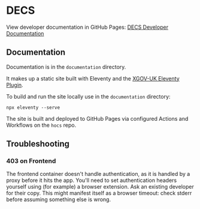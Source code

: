 # DECS

View developer documentation in GitHub Pages: [DECS Developer Documentation](https://ukhomeoffice.github.io/hocs/)

## Documentation
Documentation is in the `documentation` directory.

It makes up a static site built with Eleventy and the [XGOV-UK Eleventy Plugin](https://x-govuk.github.io/govuk-eleventy-plugin/).

To build and run the site locally use in the `documentation` directory:
```
npx eleventy --serve
```

The site is built and deployed to GitHub Pages via configured Actions and Workflows on the `hocs` repo.

## Troubleshooting
### 403 on Frontend

The frontend container doesn't handle authentication, as it is handled
by a proxy before it hits the app. You'll need to set authentication
headers yourself using (for example) a browser extension. Ask an existing
developer for their copy. This might manifest itself as a browser timeout:
check stderr before assuming something else is wrong.
